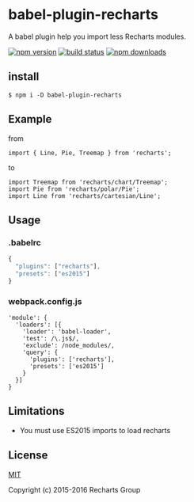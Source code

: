 # babel-plugin-recharts

A babel plugin help you import less Recharts modules.

[![npm version](https://badge.fury.io/js/babel-plugin-recharts.png)](https://badge.fury.io/js/babel-plugin-recharts)
[![build status](https://travis-ci.org/recharts/babel-plugin-recharts.svg)](https://travis-ci.org/recharts/babel-plugin-recharts)
[![npm downloads](https://img.shields.io/npm/dt/babel-plugin-recharts.svg?style=flat-square)](https://www.npmjs.com/package/babel-plugin-recharts)


## install
```
$ npm i -D babel-plugin-recharts
```

## Example

from

```
import { Line, Pie, Treemap } from 'recharts';
```

to

```
import Treemap from 'recharts/chart/Treemap';
import Pie from 'recharts/polar/Pie';
import Line from 'recharts/cartesian/Line';
```

## Usage

### .babelrc

```js
{
  "plugins": ["recharts"],
  "presets": ["es2015"]
}
```


### webpack.config.js

```
'module': {
  'loaders': [{
    'loader': 'babel-loader',
    'test': /\.js$/,
    'exclude': /node_modules/,
    'query': {
      'plugins': ['recharts'],
      'presets': ['es2015']
    }
  }]
}
```

## Limitations

* You must use ES2015 imports to load recharts

## License

[MIT](http://opensource.org/licenses/MIT)

Copyright (c) 2015-2016 Recharts Group
